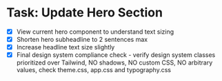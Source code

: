 # Task: Update Hero Section

- [x] View current hero component to understand text sizing
- [x] Shorten hero subheadline to 2 sentences max
- [x] Increase headline text size slightly
- [x] Final design system compliance check - verify design system classes prioritized over Tailwind, NO shadows, NO custom CSS, NO arbitrary values, check theme.css, app.css and typography.css
